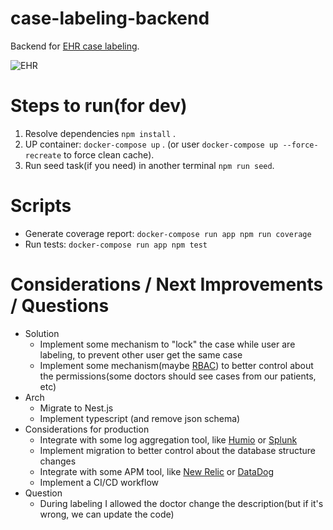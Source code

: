 # case-labeling-backend
Backend for [EHR case labeling](https://github.com/rdiego26/case-labeling-frontend).

![EHR](https://belitsoft.com/uploads/images/blog/posts/previews/image_155930182239.jpg)

# Steps to run(for dev)
1. Resolve dependencies `npm install` .
2. UP container: `docker-compose up` . (or user `docker-compose up --force-recreate` to force clean cache).
3. Run seed task(if you need) in another terminal `npm run seed`.

# Scripts
- Generate coverage report: `docker-compose run app npm run coverage`
- Run tests: `docker-compose run app npm test`

# Considerations / Next Improvements / Questions
- Solution
  - Implement some mechanism to "lock" the case while user are labeling, to prevent other user get the same case
  - Implement some mechanism(maybe [RBAC](https://en.wikipedia.org/wiki/Role-based_access_control)) to better control about the permissions(some doctors should see cases from our patients, etc)
- Arch
  - Migrate to Nest.js
  - Implement typescript (and remove json schema)
- Considerations for production
  - Integrate with some log aggregation tool, like [Humio](https://www.humio.com/) or [Splunk](https://www.splunk.com/)
  - Implement migration to better control about the database structure changes
  - Integrate with some APM tool, like [New Relic](https://newrelic.com/) or [DataDog](https://www.datadoghq.com/)
  - Implement a CI/CD workflow
- Question
  - During labeling I allowed the doctor change the description(but if it's wrong, we can update the code)
